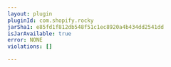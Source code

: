 ```yaml
---
layout: plugin
pluginId: com.shopify.rocky
jarSha1: e85fd1f812db548f51c1ec8920a4b434dd2541dd
isJarAvailable: true
error: NONE
violations: []

---
```

